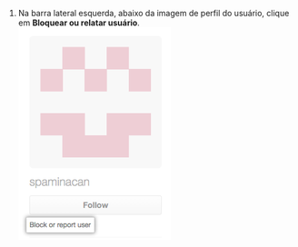 1. Na barra lateral esquerda, abaixo da imagem de perfil do usuário, clique em **Bloquear ou relatar usuário**. ![Link para bloquear ou relatar usuário](/assets/images/help/profile/profile-block-or-report-button.png)
